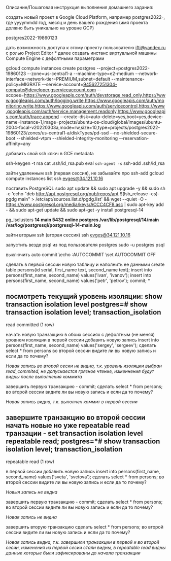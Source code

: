 Описание/Пошаговая инструкция выполнения домашнего задания:


создать новый проект в Google Cloud Platform, например postgres2022-, где yyyymmdd год, месяц и день вашего рождения (имя проекта должно быть уникально на уровне GCP)

postgres2022-19860123

дать возможность доступа к этому проекту пользователю ifti@yandex.ru с ролью Project Editor
*
далее создать инстанс виртуальной машины Compute Engine с дефолтными параметрами

gcloud compute instances create postgres --project=postgres2022-19860123 --zone=us-central1-a --machine-type=e2-medium --network-interface=network-tier=PREMIUM,subnet=default --maintenance-policy=MIGRATE --service-account=945627251304-compute@developer.gserviceaccount.com --scopes=https://www.googleapis.com/auth/devstorage.read_only,https://www.googleapis.com/auth/logging.write,https://www.googleapis.com/auth/monitoring.write,https://www.googleapis.com/auth/servicecontrol,https://www.googleapis.com/auth/service.management.readonly,https://www.googleapis.com/auth/trace.append --create-disk=auto-delete=yes,boot=yes,device-name=instance-1,image=projects/ubuntu-os-cloud/global/images/ubuntu-2004-focal-v20220303a,mode=rw,size=10,type=projects/postgres2022-19860123/zones/us-central1-a/diskTypes/pd-ssd --no-shielded-secure-boot --shielded-vtpm --shielded-integrity-monitoring --reservation-affinity=any

добавить свой ssh ключ в GCE metadata

ssh-keygen -t rsa
cat .ssh/id_rsa.pub
eval `ssh-agent -s`
ssh-add .ssh/id_rsa

зайти удаленным ssh (первая сессия), не забывайте про ssh-add
gcloud compute instances list
ssh evges@34.121.10.16

поставить PostgreSQL
sudo apt update && sudo apt upgrade -y && sudo sh -c 'echo "deb http://apt.postgresql.org/pub/repos/apt $(lsb_release -cs)-pgdg main" > /etc/apt/sources.list.d/pgdg.list' && wget --quiet -O - https://www.postgresql.org/media/keys/ACCC4CF8.asc | sudo apt-key add - && sudo apt-get update && sudo apt-get -y install postgresql-14

pg_lsclusters
**14  main    5432 online postgres /var/lib/postgresql/14/main /var/log/postgresql/postgresql-14-main.log**


зайти вторым ssh (вторая сессия)
ssh evges@34.121.10.16

запустить везде psql из под пользователя postgres
sudo -u postgres psql


выключить auto commit
\echo :AUTOCOMMIT
\set AUTOCOMMIT OFF

сделать в первой сессии новую таблицу и наполнить ее данными 
create table persons(id serial, first_name text, second_name text); 
insert into persons(first_name, second_name) values('ivan', 'ivanov'); 
insert into persons(first_name, second_name) values('petr', 'petrov'); 
commit;
*

посмотреть текущий уровень изоляции: show transaction isolation level
postgres=# show transaction isolation level;
 transaction_isolation
-----------------------
 read committed
(1 row)

начать новую транзакцию в обоих сессиях с дефолтным (не меняя) уровнем изоляции
в первой сессии добавить новую запись insert into persons(first_name, second_name) values('sergey', 'sergeev');
сделать select * from persons во второй сессии
видите ли вы новую запись и если да то почему?

*Новая запись во второй сесии не видна, т.к. уровень изоляции выбран read_commited, не допускаестся грязное чтение, изменнения будут видны после выполнения коммита*

завершить первую транзакцию - commit;
сделать select * from persons; во второй сессии
видите ли вы новую запись и если да то почему?

*Новая запись видна, т.к. выполнен коммит в первой сессии*

завершите транзакцию во второй сессии
начать новые но уже repeatable read транзации - set transaction isolation level repeatable read;
postgres=*# show transaction isolation level;
 transaction_isolation
-----------------------
 repeatable read
(1 row)

в первой сессии добавить новую запись insert into persons(first_name, second_name) values('sveta', 'svetova');
сделать select * from persons; во второй сессии
видите ли вы новую запись и если да то почему?

*Новыя запись не видна*

завершить первую транзакцию - commit;
сделать select * from persons; во второй сессии
видите ли вы новую запись и если да то почему?

*Новая запись не видна*

завершить вторую транзакцию
сделать select * from persons; во второй сессии
видите ли вы новую запись и если да то почему?

*Новая запись видна, т.к. завершили транзакции в первой и во второй сесии, изменения из первой сесии стали видны, в repeatable read видны данные которые были зафиксированы до начала транзакции*